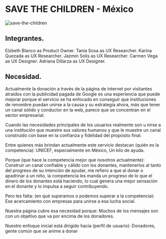 # SAVE THE CHILDREN - México
![save-the-children](https://user-images.githubusercontent.com/32876178/38587450-198efe8c-3ce7-11e8-8678-afbb9473af89.png)
## Integrantes.

Elzbeth Blanco as Product Owner.
Tania Sosa as UX Researcher.
Karina Quezada as UX Researcher.
Jazmin Solis as UX Researcher.
Carmen Vega as UX Designer.
Adriana Dillarza as UX Designer.

## Necesidad.

Actualmente la donación a través de la página de internet por visitantes atraídos con la publicidad pagada de Google es una experiencia que puede mejorar porque el servicio se ha enfocado en conseguir que instituciones de renombre puedan unirse a la causa y su estrategia ahora, más que tener un canal sólido y conductor en la web, parece que se concentran en el sector empresarial.

Cuando las necesidades principales de los usuarios realmente son u nirse a una institución que muestre sus valores humanos y que le muestre un canal construido con base en la confianza y fidelidad del propósito final.

Entre quienes más brindan actualmente este servicio  destacan (quién es la competencia):
UNICEF, especialmente en México, Un kilo de ayuda.

Porque (que hace la competencia mejor que nosotros actualmente):
Construir un canal confiable y cálido con los donantes, mantenerlos al tanto del progreso de su intención de ayudar, me refiero a que al donar o apadrinar a un niño, la competencia les manda un progreso de lo que el dinero de los donantes está haciendo, lo cual genera una mejor sensación en el donante y lo impulsa a seguir contribuyendo.

Pero les falta: (en qué superamos o podemos superar a la competencia):
Ese acercamiento con empresas para unirse a esa lucha social.

Nuestra página cubre esa necesidad porque:
Muchos de los mensajes son con un objetivo que va por encima de los donadores.

Nuestro enfoque inicial está dirigido hacia (perfil de usuario):
Donadores, gente común que se anime a donar